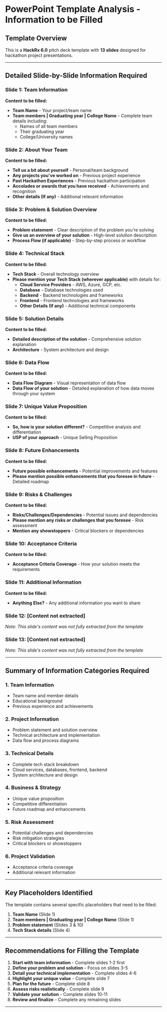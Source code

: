 # PowerPoint Template Analysis - Information to be Filled

## Template Overview
This is a **HackRx 6.0** pitch deck template with **13 slides** designed for hackathon project presentations.

---

## Detailed Slide-by-Slide Information Required

### **Slide 1: Team Information**
**Content to be filled:**
- **Team Name** - Your project/team name
- **Team members | Graduating year | College Name** - Complete team details including:
  - Names of all team members
  - Their graduating year
  - College/University names

### **Slide 2: About Your Team**
**Content to be filled:**
- **Tell us a bit about yourself** - Personal/team background
- **Any projects you've worked on** - Previous project experience
- **Past Hackathon Experiences** - Previous hackathon participation
- **Accolades or awards that you have received** - Achievements and recognition
- **Other details (If any)** - Additional relevant information

### **Slide 3: Problem & Solution Overview**
**Content to be filled:**
- **Problem statement** - Clear description of the problem you're solving
- **Give us an overview of your solution** - High-level solution description
- **Process Flow (if applicable)** - Step-by-step process or workflow

### **Slide 4: Technical Stack**
**Content to be filled:**
- **Tech Stack** - Overall technology overview
- **Please mention your Tech Stack (wherever applicable)** with details for:
  - **Cloud Service Providers** - AWS, Azure, GCP, etc.
  - **Database** - Database technologies used
  - **Backend** - Backend technologies and frameworks
  - **Frontend** - Frontend technologies and frameworks
  - **Other Details (If any)** - Additional technical components

### **Slide 5: Solution Details**
**Content to be filled:**
- **Detailed description of the solution** - Comprehensive solution explanation
- **Architecture** - System architecture and design

### **Slide 6: Data Flow**
**Content to be filled:**
- **Data Flow Diagram** - Visual representation of data flow
- **Data Flow of your solution** - Detailed explanation of how data moves through your system

### **Slide 7: Unique Value Proposition**
**Content to be filled:**
- **So, how is your solution different?** - Competitive analysis and differentiation
- **USP of your approach** - Unique Selling Proposition

### **Slide 8: Future Enhancements**
**Content to be filled:**
- **Future possible enhancements** - Potential improvements and features
- **Please mention possible enhancements that you foresee in future** - Detailed roadmap

### **Slide 9: Risks & Challenges**
**Content to be filled:**
- **Risks/Challenges/Dependencies** - Potential issues and dependencies
- **Please mention any risks or challenges that you foresee** - Risk assessment
- **Mention any showstoppers** - Critical blockers or dependencies

### **Slide 10: Acceptance Criteria**
**Content to be filled:**
- **Acceptance Criteria Coverage** - How your solution meets the requirements

### **Slide 11: Additional Information**
**Content to be filled:**
- **Anything Else?** - Any additional information you want to share

### **Slide 12: [Content not extracted]**
*Note: This slide's content was not fully extracted from the template*

### **Slide 13: [Content not extracted]**
*Note: This slide's content was not fully extracted from the template*

---

## Summary of Information Categories Required

### 1. **Team Information**
- Team name and member details
- Educational background
- Previous experience and achievements

### 2. **Project Information**
- Problem statement and solution overview
- Technical architecture and implementation
- Data flow and process diagrams

### 3. **Technical Details**
- Complete tech stack breakdown
- Cloud services, databases, frontend, backend
- System architecture and design

### 4. **Business & Strategy**
- Unique value proposition
- Competitive differentiation
- Future roadmap and enhancements

### 5. **Risk Assessment**
- Potential challenges and dependencies
- Risk mitigation strategies
- Critical blockers or showstoppers

### 6. **Project Validation**
- Acceptance criteria coverage
- Additional relevant information

---

## Key Placeholders Identified

The template contains several specific placeholders that need to be filled:

1. **Team Name** (Slide 1)
2. **Team members | Graduating year | College Name** (Slide 1)
3. **Problem statement** (Slides 3 & 10)
4. **Tech Stack details** (Slide 4)

---

## Recommendations for Filling the Template

1. **Start with team information** - Complete slides 1-2 first
2. **Define your problem and solution** - Focus on slides 3-5
3. **Detail your technical implementation** - Complete slides 4-6
4. **Highlight your unique value** - Complete slide 7
5. **Plan for the future** - Complete slide 8
6. **Assess risks realistically** - Complete slide 9
7. **Validate your solution** - Complete slides 10-11
8. **Review and finalize** - Complete any remaining slides

---